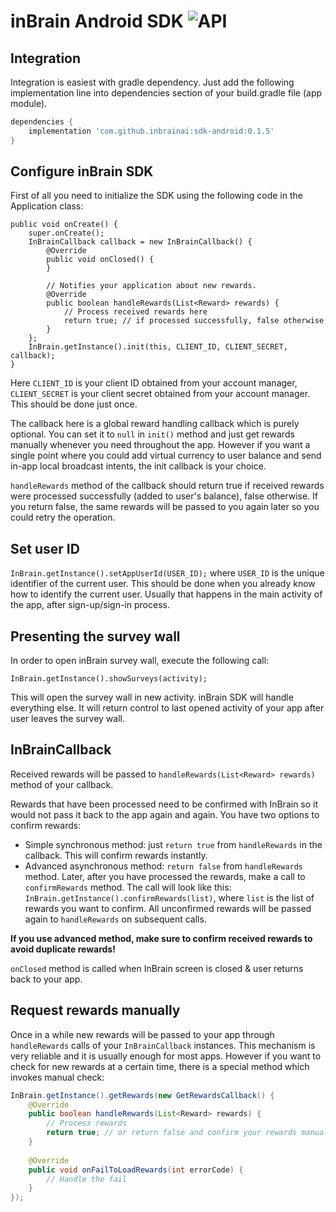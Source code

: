 #  inBrain Android SDK ![API](https://img.shields.io/badge/API-16%2B-brightgreen.svg?style=flat) 
## Integration
Integration is easiest with gradle dependency. Just add the following implementation line into dependencies section of your build.gradle file (app module).
```groovy
dependencies {  
    implementation 'com.github.inbrainai:sdk-android:0.1.5'  
}
```
## Configure inBrain SDK
First of all you need to initialize the SDK using the following code in the Application class:
```
public void onCreate() {
    super.onCreate();
    InBrainCallback callback = new InBrainCallback() {
        @Override
        public void onClosed() {
        }

        // Notifies your application about new rewards.
        @Override  
        public boolean handleRewards(List<Reward> rewards) {
            // Process received rewards here
            return true; // if processed successfully, false otherwise
        }  
    };
    InBrain.getInstance().init(this, CLIENT_ID, CLIENT_SECRET, callback);
}
```

Here `CLIENT_ID` is your client ID obtained from your account manager, `CLIENT_SECRET` is your client secret obtained from your account manager. This should be done just once.

The callback here is a global reward handling callback which is purely optional. You can set it to `null` in `init()` method and just get rewards manually whenever you need throughout the app. However if you want a single point where you could add virtual currency to user balance and send in-app local broadcast intents, the init callback is your choice.

`handleRewards` method of the callback should return true if received rewards were processed successfully (added to user's balance), false otherwise. If you return false, the same rewards will be passed to you again later so you could retry the operation.

## Set user ID
`InBrain.getInstance().setAppUserId(USER_ID);` where `USER_ID` is the unique identifier of the current user. This should be done when you already know how to identify the current user. Usually that happens in the main activity of the app, after sign-up/sign-in process.

## Presenting the survey wall
In order to open inBrain survey wall, execute the following call:
```
InBrain.getInstance().showSurveys(activity);
```
This will open the survey wall in new activity. inBrain SDK will handle everything else. It will return control to last opened activity of your app after user leaves the survey wall.

## InBrainCallback
Received rewards will be passed to `handleRewards(List<Reward> rewards)` method of your callback.

Rewards that have been processed need to be confirmed with InBrain so it would not pass it back to the app again and again. You have two options to confirm rewards:

 * Simple synchronous method: just `return true` from `handleRewards` in the callback. This will confirm rewards instantly.
 * Advanced asynchronous method: `return false` from `handleRewards` method. Later, after you have processed the rewards, make a call to `confirmRewards` method. The call will look like this: `InBrain.getInstance().confirmRewards(list)`, where `list` is the list of rewards you want to confirm. All unconfirmed rewards will be passed again to `handleRewards` on subsequent calls.
 
 **If you use advanced method, make sure to confirm received rewards to avoid duplicate rewards!**

`onClosed` method is called when InBrain screen is closed & user returns back to your app.

## Request rewards manually
Once in a while new rewards will be passed to your app through `handleRewards` calls of your `InBrainCallback` instances. This mechanism is very reliable and it is usually enough for most apps. However if you want to check for new rewards at a certain time, there is a special method which invokes manual check:
```java
InBrain.getInstance().getRewards(new GetRewardsCallback() {  
    @Override  
    public boolean handleRewards(List<Reward> rewards) {  
        // Process rewards
        return true; // or return false and confirm your rewards manualy using InBrain.getInstance().confirmRewards(rewards);  
    }  
  
    @Override  
    public void onFailToLoadRewards(int errorCode) {  
        // Handle the fail
    }  
});
```
